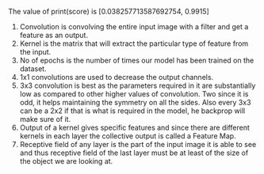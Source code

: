 The value of print(score) is [0.038257713587692754, 0.9915]

1.	Convolution is convolving the entire input image with a filter and get a feature as an output.
2.	Kernel is the matrix that will extract the particular type of feature from the input.
3.	No of epochs is the number of times our model has been trained on the dataset. 
4.	1x1 convolutions are used to decrease the output channels.
5.	3x3 convolution is best as the parameters required in it are substantially low as compared to other higher values of convolution. Two since it is odd, it helps maintaining the symmetry on all the sides. Also every 3x3 can be a 2x2 if that is what is required in the model, he backprop will make sure of it.
6.	Output of a kernel gives specific features and since there are different kernels in each layer the collective output is called a Feature Map.
7.	Receptive field of any layer is the part of the input image it is able to see and thus receptive field of the last layer must be at least of the size of the object we are looking at.
